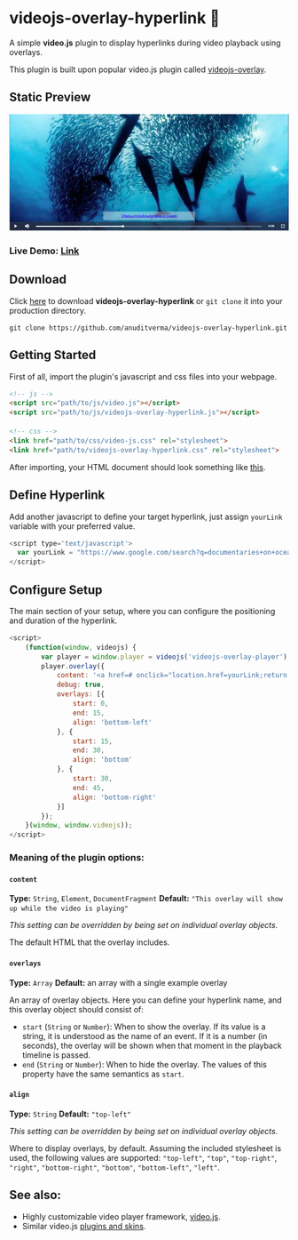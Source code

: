 # videojs-overlay-hyperlink :link:

A simple __video.js__ plugin to display hyperlinks during video playback using overlays.

This plugin is built upon popular video.js plugin called [videojs-overlay](https://github.com/brightcove/videojs-overlay).


## Static Preview

![videojs-overlay-hyperlink](screenshot.jpg)

### Live Demo: [Link](https://rawgit.com/anuditverma/videojs-overlay-hyperlink/master/index.html)

## Download
Click [here](https://github.com/anuditverma/videojs-overlay-hyperlink/releases/tag/v1.0.0) to download __videojs-overlay-hyperlink__ or `git clone` it into your production directory.

```ssh
git clone https://github.com/anuditverma/videojs-overlay-hyperlink.git
```

## Getting Started

First of all, import the plugin's javascript and css files into your webpage.
```html
<!-- js -->
<script src="path/to/js/video.js"></script>
<script src="path/to/js/videojs-overlay-hyperlink.js"></script>

<!-- css -->
<link href="path/to/css/video-js.css" rel="stylesheet">
<link href="path/to/videojs-overlay-hyperlink.css" rel="stylesheet">
```

After importing, your HTML document should look something like [this](https://github.com/anuditverma/videojs-overlay-hyperlink/blob/master/index.html).

## Define Hyperlink

Add another javascript to define your target hyperlink, just assign `yourLink` variable with your preferred value. 

```js
<script type='text/javascript'>
  var yourLink = "https://www.google.com/search?q=documentaries+on+oceans";
</script>
```
## Configure Setup

The main section of your setup, where you can configure the positioning and duration of the hyperlink.

```js
<script>
    (function(window, videojs) {
        var player = window.player = videojs('videojs-overlay-player');
        player.overlay({
            content: '<a href=# onclick="location.href=yourLink;return false;">Checkout More Documentaries on Oceans</a>',
            debug: true,
            overlays: [{
                start: 0,
                end: 15,
                align: 'bottom-left'
            }, {
                start: 15,
                end: 30,
                align: 'bottom'
            }, {
                start: 30,
                end: 45,
                align: 'bottom-right'
            }]
        });
    }(window, window.videojs));
</script>
```
### Meaning of the plugin options:

#### `content`

__Type:__ `String`, `Element`, `DocumentFragment`
__Default:__ `"This overlay will show up while the video is playing"`

_This setting can be overridden by being set on individual overlay objects._

The default HTML that the overlay includes.

#### `overlays`

__Type:__ `Array`
__Default:__ an array with a single example overlay

An array of overlay objects. Here you can define your hyperlink name, and this overlay object should consist of:

- `start` (`String` or `Number`): When to show the overlay. If its value is a string, it is understood as the name of an event. If it is a number (in seconds), the overlay will be shown when that moment in the playback timeline is passed.
- `end` (`String` or `Number`): When to hide the overlay. The values of this property have the same semantics as `start`.

#### `align`

__Type:__ `String`
__Default:__ `"top-left"`

_This setting can be overridden by being set on individual overlay objects._

Where to display overlays, by default. Assuming the included stylesheet is used, the following values are supported: `"top-left"`, `"top"`, `"top-right"`, `"right"`, `"bottom-right"`, `"bottom"`, `"bottom-left"`, `"left"`.


## See also:
- Highly customizable video player framework, [video.js](http://videojs.com/).
- Similar video.js [plugins and skins](http://videojs.com/plugins/).
